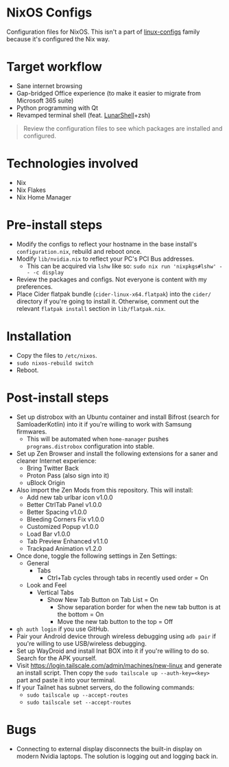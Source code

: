 # NixOS Configs

Configuration files for NixOS. This isn't a part of [linux-configs](https://github.com/kurtbahartr/linux-configs) family because it's configured the Nix way.

# Target workflow

- Sane internet browsing
- Gap-bridged Office experience (to make it easier to migrate from Microsoft 365 suite)
- Python programming with Qt
- Revamped terminal shell (feat. [LunarShell](https://lunarshell.dev)+zsh)

> Review the configuration files to see which packages are installed and configured.

# Technologies involved
- Nix
- Nix Flakes
- Nix Home Manager

# Pre-install steps

- Modify the configs to reflect your hostname in the base install's `configuration.nix`, rebuild and reboot once.
- Modify `lib/nvidia.nix` to reflect your PC's PCI Bus addresses.
  - This can be acquired via `lshw` like so: `sudo nix run 'nixpkgs#lshw' -- -c display`
- Review the packages and configs. Not everyone is content with my preferences.
- Place Cider flatpak bundle (`cider-linux-x64.flatpak`) into the `cider/` directory if you're going to install it. Otherwise, comment out the relevant `flatpak install` section in `lib/flatpak.nix`.

# Installation

- Copy the files to `/etc/nixos`.
- `sudo nixos-rebuild switch`
- Reboot.

# Post-install steps

- Set up distrobox with an Ubuntu container and install Bifrost (search for SamloaderKotlin) into it if you're willing to work with Samsung firmwares.
  - This will be automated when `home-manager` pushes `programs.distrobox` configuration into stable.
- Set up Zen Browser and install the following extensions for a saner and cleaner Internet experience:
  - Bring Twitter Back
  - Proton Pass (also sign into it)
  - uBlock Origin
- Also import the Zen Mods from this repository. This will install:
  - Add new tab urlbar icon v1.0.0
  - Better CtrlTab Panel v1.0.0
  - Better Spacing v1.0.0
  - Bleeding Corners Fix v1.0.0
  - Customized Popup v1.0.0
  - Load Bar v1.0.0
  - Tab Preview Enhanced v1.1.0
  - Trackpad Animation v1.2.0
- Once done, toggle the following settings in Zen Settings:
  - General
    - Tabs
      - Ctrl+Tab cycles through tabs in recently used order = On
  - Look and Feel
    - Vertical Tabs
      - Show New Tab Button on Tab List = On
        - Show separation border for when the new tab button is at the bottom = On
        - Move the new tab button to the top = Off
- `gh auth login` if you use GitHub.
- Pair your Android device through wireless debugging using `adb pair` if you're willing to use USB/wireless debugging.
- Set up WayDroid and install Inat BOX into it if you're willing to do so. Search for the APK yourself.
- Visit https://login.tailscale.com/admin/machines/new-linux and generate an install script. Then copy the `sudo tailscale up --auth-key=<key>` part and paste it into your terminal.
- If your Tailnet has subnet servers, do the following commands:
  - `sudo tailscale up --accept-routes`
  - `sudo tailscale set --accept-routes`

# Bugs

- Connecting to external display disconnects the built-in display on modern Nvidia laptops. The solution is logging out and logging back in.
